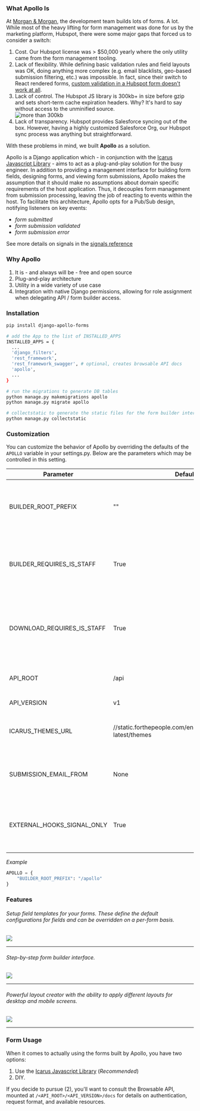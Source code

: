 ### What Apollo Is
At [Morgan & Morgan](https://www.forthepeople.com/), the development team builds lots of forms. A lot. While most of the
heavy lifting for form management was done for us by the marketing platform, Hubspot, there were some major gaps that forced us to consider
a switch:

1. Cost. Our Hubspot license was > $50,000 yearly where the only utility came from the form management tooling.
2. Lack of flexibility. While defining basic validation rules and field layouts was OK, doing anything more complex 
(e.g. email blacklists, geo-based submission filtering, etc.) was impossible. In fact, since their switch to React rendered
forms, [custom validation in a Hubspot form doesn't work at all](https://integrate.hubspot.com/t/integration-with-jquery-validator-customized-validation/1172/9).
3. Lack of control. The Hubspot JS library is 300kb+ in size before gzip and sets short-term cache expiration headers. Why? It's hard to say without access to the unminified source.  
![more than 300kb](http://static.forthepeople.com/engineering/apollo/big_hubspot.png)
4. Lack of transparency. Hubspot provides Salesforce syncing out of the box. However, having a highly customized Salesforce Org,
our Hubspot sync process was anything but straightforward. 


With these problems in mind, we built **Apollo** as a solution. 

Apollo is a Django application which - in conjunction with the [Icarus Javascript Library](https://github.com/Morgan-and-Morgan/icarus) -
aims to act as a plug-and-play solution for the busy engineer. In addition to providing a management interface for building
form fields, designing forms, and viewing form submissions, Apollo makes the assumption that it should make no assumptions about
domain specific requirements of the host application. Thus, it decouples form management from submission processing,
leaving the job of reacting to events within the host. To facilitate this architecture, Apollo opts for a Pub/Sub design, notifying listeners
on key events:

* _form submitted_
* _form submission validated_
* _form submission error_

See more details on signals in the [signals reference](https://morgan-and-morgan.github.io/apollo/signals)


### Why Apollo
1. It is - and always will be - free and open source
2. Plug-and-play architecture
3. Utility in a wide variety of use case
4. Integration with native Django permissions, allowing for role assignment when delegating API / form builder access.


### Installation
```bash
pip install django-apollo-forms

# add the App to the list of INSTALLED_APPS
INSTALLED_APPS = {
  ...  
  'django_filters',
  'rest_framework',
  'rest_framework_swagger', # optional, creates browsable API docs
  'apollo',
  ...
}

# run the migrations to generate DB tables
python manage.py makemigrations apollo
python manage.py migrate apollo

# collectstatic to generate the static files for the form builder interface
python manage.py collectstatic
```


### Customization
You can customize the behavior of Apollo by overriding the defaults of the `APOLLO` variable in your settings.py. Below
are the parameters which may be controlled in this setting.

| Parameter                 | Default                                                         | Description                                                                       | 
| ------------------------- | --------------------------------------------------------------- | --------------------------------------------------------------------------------- |
| BUILDER_ROOT_PREFIX       | ""                                                              | The path at which the Apollo form builder is mounted in the host application      | 
| BUILDER_REQUIRES_IS_STAFF | True                                                            | If True, then only users with `is_staff` permissions can access the form builder  |
| DOWNLOAD_REQUIRES_IS_STAFF| True                                                            | If True, then only users with `is_staff` permissions can download form submissions|
| API_ROOT                  | /api                                                            | The path to the API root on the server                                            |
| API_VERSION               | v1                                                              | The Apollo API version                                                            |
| ICARUS_THEMES_URL         | //static.forthepeople.com/engineering/icarus/v1.0-latest/themes | Location where icarus themes are located                                          |
| SUBMISSION_EMAIL_FROM     | None                                                            | Email address to send submission notifications from                               |
| EXTERNAL_HOOKS_SIGNAL_ONLY| True                                                            | If True, then we we do not send webhooks notifications, only trigger a signal     |

*Example*
```python
APOLLO = {
    "BUILDER_ROOT_PREFIX": "/apollo"
}
```


### Features

###### Setup field templates for your forms. These define the default configurations for fields and can be overridden on a per-form basis. 
![](http://static.forthepeople.com/engineering/apollo/feature_create_field-min.png)

---

###### Step-by-step form builder interface.
![](http://static.forthepeople.com/engineering/apollo/feature_create_form_step_1-min.png)

---

###### Powerful layout creator with the ability to apply different layouts for desktop and mobile screens.
![](http://static.forthepeople.com/engineering/apollo/feature_build_layouts-min.png)

---


### Form Usage
When it comes to actually using the forms built by Apollo, you have two options:
 
1. Use the [Icarus Javascript Library](https://github.com/Morgan-and-Morgan/icarus) (_Recommended_)
2. DIY.

If you decide to pursue (2), you'll want to consult the Browsable API, mounted at `/<API_ROOT>/<API_VERSION>/docs` for details on authentication, request format,
and available resources.
